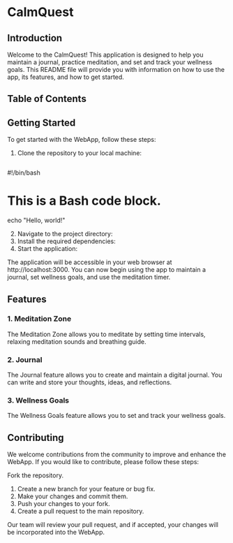 # CalmQuest

## Introduction
Welcome to the CalmQuest! This application is designed to help you maintain a journal, practice meditation, and set and track your wellness goals. This README file will provide you with information on how to use the app, its features, and how to get started.

## Table of Contents


## Getting Started
To get started with the WebApp, follow these steps:

1. Clone the repository to your local machine:
   ```bash
#!/bin/bash

# This is a Bash code block.
echo "Hello, world!"

2. Navigate to the project directory:
3. Install the required dependencies:
4. Start the application:

The application will be accessible in your web browser at http://localhost:3000. You can now begin using the app to maintain a journal, set wellness goals, and use the meditation timer.

## Features

### 1. Meditation Zone
The Meditation Zone allows you to meditate by setting time intervals, relaxing meditation sounds and breathing guide. 

### 2. Journal
The Journal feature allows you to create and maintain a digital journal. You can write and store your thoughts, ideas, and reflections.

### 3. Wellness Goals
The Wellness Goals feature allows you to set and track your wellness goals.

## Contributing
We welcome contributions from the community to improve and enhance the WebApp. If you would like to contribute, please follow these steps:

Fork the repository.
1. Create a new branch for your feature or bug fix.
2. Make your changes and commit them.
3. Push your changes to your fork.
4. Create a pull request to the main repository.
   
Our team will review your pull request, and if accepted, your changes will be incorporated into the WebApp.



